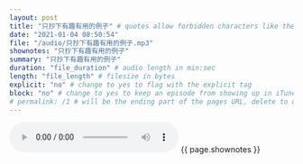 ```yaml
---
layout: post
title: "只抄下有趣有用的例子" # quotes allow forbidden characters like the colon
date: "2021-01-04 08:50:54"
file: "/audio/只抄下有趣有用的例子.mp3"
shownotes: "只抄下有趣有用的例子"
summary: "只抄下有趣有用的例子"
duration: "file_duration" # audio length in min:sec
length: "file_length" # filesize in bytes
explicit: "no" # change to yes to flag with the explicit tag
block: "no" # change to yes to keep an episode from showing up in iTunes
# permalink: /1 # will be the ending part of the pages URL, delete to default to the title
---
```


<audio controls>
<source src="{{site.url}}{{site.baseurl}}{{ page.file }}" type="audio/x-mp3">
Your browser does not support the audio element.
</audio>
{{ page.shownotes }}
